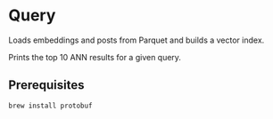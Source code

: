# Query

Loads embeddings and posts from Parquet and builds a vector index.

Prints the top 10 ANN results for a given query.

## Prerequisites

```
brew install protobuf
```
